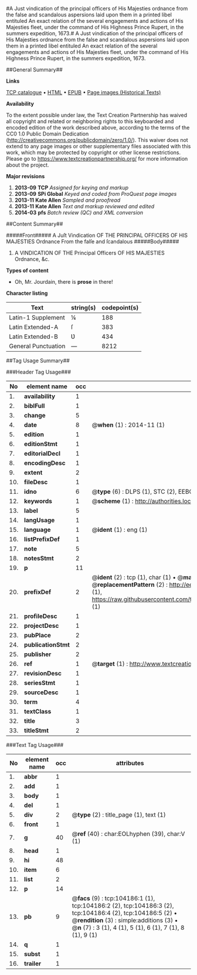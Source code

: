#A Just vindication of the principal officers of His Majesties ordnance from the false and scandalous aspersions laid upon them in a printed libel entituled An exact relation of the several engagements and actions of His Majesties fleet, under the command of His Highness Prince Rupert, in the summers expedition, 1673.#
A Just vindication of the principal officers of His Majesties ordnance from the false and scandalous aspersions laid upon them in a printed libel entituled An exact relation of the several engagements and actions of His Majesties fleet, under the command of His Highness Prince Rupert, in the summers expedition, 1673.

##General Summary##

**Links**

[TCP catalogue](http://www.ota.ox.ac.uk/tcp/)  • 
[HTML](http://tei.it.ox.ac.uk/tcp/Texts-HTML/free/A46/A46392.html)  • 
[EPUB](http://tei.it.ox.ac.uk/tcp/Texts-EPUB/free/A46/A46392.epub) • 
[Page images (Historical Texts)](https://historicaltexts.jisc.ac.uk/eebo-15618911e)

**Availability**

To the extent possible under law, the Text Creation Partnership has waived all copyright and related or neighboring rights to this keyboarded and encoded edition of the work described above, according to the terms of the CC0 1.0 Public Domain Dedication (http://creativecommons.org/publicdomain/zero/1.0/). This waiver does not extend to any page images or other supplementary files associated with this work, which may be protected by copyright or other license restrictions. Please go to https://www.textcreationpartnership.org/ for more information about the project.

**Major revisions**

1. __2013-09__ __TCP__ *Assigned for keying and markup*
1. __2013-09__ __SPi Global__ *Keyed and coded from ProQuest page images*
1. __2013-11__ __Kate Allen__ *Sampled and proofread*
1. __2013-11__ __Kate Allen__ *Text and markup reviewed and edited*
1. __2014-03__ __pfs__ *Batch review (QC) and XML conversion*

##Content Summary##

#####Front#####
A Juſt Vindication OF THE PRINCIPAL OFFICERS OF HIS MAJESTIES Ordnance From the falſe and ſcandalous
#####Body#####

1. A VINDICATION OF THE Principal Officers OF HIS MAJESTIES Ordnance, &c.

**Types of content**

  * Oh, Mr. Jourdain, there is **prose** in there!

**Character listing**


|Text|string(s)|codepoint(s)|
|---|---|---|
|Latin-1 Supplement|¼|188|
|Latin Extended-A|ſ|383|
|Latin Extended-B|Ʋ|434|
|General Punctuation|—|8212|

##Tag Usage Summary##

###Header Tag Usage###

|No|element name|occ|attributes|
|---|---|---|---|
|1.|__availability__|1||
|2.|__biblFull__|1||
|3.|__change__|5||
|4.|__date__|8| @__when__ (1) : 2014-11 (1)|
|5.|__edition__|1||
|6.|__editionStmt__|1||
|7.|__editorialDecl__|1||
|8.|__encodingDesc__|1||
|9.|__extent__|2||
|10.|__fileDesc__|1||
|11.|__idno__|6| @__type__ (6) : DLPS (1), STC (2), EEBO-CITATION (1), OCLC (1), VID (1)|
|12.|__keywords__|1| @__scheme__ (1) : http://authorities.loc.gov/ (1)|
|13.|__label__|5||
|14.|__langUsage__|1||
|15.|__language__|1| @__ident__ (1) : eng (1)|
|16.|__listPrefixDef__|1||
|17.|__note__|5||
|18.|__notesStmt__|2||
|19.|__p__|11||
|20.|__prefixDef__|2| @__ident__ (2) : tcp (1), char (1)  •  @__matchPattern__ (2) : ([0-9\-]+):([0-9IVX]+) (1), (.+) (1)  •  @__replacementPattern__ (2) : http://eebo.chadwyck.com/downloadtiff?vid=$1&page=$2 (1), https://raw.githubusercontent.com/textcreationpartnership/Texts/master/tcpchars.xml#$1 (1)|
|21.|__profileDesc__|1||
|22.|__projectDesc__|1||
|23.|__pubPlace__|2||
|24.|__publicationStmt__|2||
|25.|__publisher__|2||
|26.|__ref__|1| @__target__ (1) : http://www.textcreationpartnership.org/docs/. (1)|
|27.|__revisionDesc__|1||
|28.|__seriesStmt__|1||
|29.|__sourceDesc__|1||
|30.|__term__|4||
|31.|__textClass__|1||
|32.|__title__|3||
|33.|__titleStmt__|2||


###Text Tag Usage###

|No|element name|occ|attributes|
|---|---|---|---|
|1.|__abbr__|1||
|2.|__add__|1||
|3.|__body__|1||
|4.|__del__|1||
|5.|__div__|2| @__type__ (2) : title_page (1), text (1)|
|6.|__front__|1||
|7.|__g__|40| @__ref__ (40) : char:EOLhyphen (39), char:V (1)|
|8.|__head__|1||
|9.|__hi__|48||
|10.|__item__|6||
|11.|__list__|2||
|12.|__p__|14||
|13.|__pb__|9| @__facs__ (9) : tcp:104186:1 (1), tcp:104186:2 (2), tcp:104186:3 (2), tcp:104186:4 (2), tcp:104186:5 (2)  •  @__rendition__ (3) : simple:additions (3)  •  @__n__ (7) : 3 (1), 4 (1), 5 (1), 6 (1), 7 (1), 8 (1), 9 (1)|
|14.|__q__|1||
|15.|__subst__|1||
|16.|__trailer__|1||

